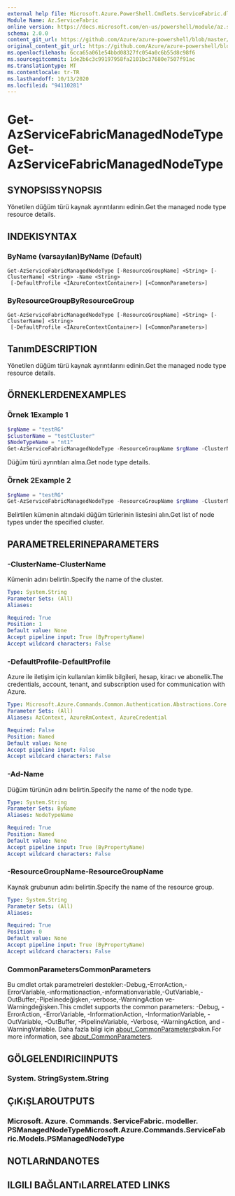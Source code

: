 ```yaml
---
external help file: Microsoft.Azure.PowerShell.Cmdlets.ServiceFabric.dll-Help.xml
Module Name: Az.ServiceFabric
online version: https://docs.microsoft.com/en-us/powershell/module/az.servicefabric/get-azservicefabricmanagednodetype
schema: 2.0.0
content_git_url: https://github.com/Azure/azure-powershell/blob/master/src/ServiceFabric/ServiceFabric/help/Get-AzServiceFabricManagedNodeType.md
original_content_git_url: https://github.com/Azure/azure-powershell/blob/master/src/ServiceFabric/ServiceFabric/help/Get-AzServiceFabricManagedNodeType.md
ms.openlocfilehash: 6cca65a061e54bbd08327fc054a0c6b55d8c98f6
ms.sourcegitcommit: 1de2b6c3c99197958fa2101bc37680e7507f91ac
ms.translationtype: MT
ms.contentlocale: tr-TR
ms.lasthandoff: 10/13/2020
ms.locfileid: "94110281"
---
```

# <span data-ttu-id="509ab-101">Get-AzServiceFabricManagedNodeType</span><span class="sxs-lookup"><span data-stu-id="509ab-101">Get-AzServiceFabricManagedNodeType</span></span>

## <span data-ttu-id="509ab-102">SYNOPSIS</span><span class="sxs-lookup"><span data-stu-id="509ab-102">SYNOPSIS</span></span>
<span data-ttu-id="509ab-103">Yönetilen düğüm türü kaynak ayrıntılarını edinin.</span><span class="sxs-lookup"><span data-stu-id="509ab-103">Get the managed node type resource details.</span></span>

## <span data-ttu-id="509ab-104">INDEKI</span><span class="sxs-lookup"><span data-stu-id="509ab-104">SYNTAX</span></span>

### <span data-ttu-id="509ab-105">ByName (varsayılan)</span><span class="sxs-lookup"><span data-stu-id="509ab-105">ByName (Default)</span></span>
```
Get-AzServiceFabricManagedNodeType [-ResourceGroupName] <String> [-ClusterName] <String> -Name <String>
 [-DefaultProfile <IAzureContextContainer>] [<CommonParameters>]
```

### <span data-ttu-id="509ab-106">ByResourceGroup</span><span class="sxs-lookup"><span data-stu-id="509ab-106">ByResourceGroup</span></span>
```
Get-AzServiceFabricManagedNodeType [-ResourceGroupName] <String> [-ClusterName] <String>
 [-DefaultProfile <IAzureContextContainer>] [<CommonParameters>]
```

## <span data-ttu-id="509ab-107">Tanım</span><span class="sxs-lookup"><span data-stu-id="509ab-107">DESCRIPTION</span></span>
<span data-ttu-id="509ab-108">Yönetilen düğüm türü kaynak ayrıntılarını edinin.</span><span class="sxs-lookup"><span data-stu-id="509ab-108">Get the managed node type resource details.</span></span>

## <span data-ttu-id="509ab-109">ÖRNEKLERDEN</span><span class="sxs-lookup"><span data-stu-id="509ab-109">EXAMPLES</span></span>

### <span data-ttu-id="509ab-110">Örnek 1</span><span class="sxs-lookup"><span data-stu-id="509ab-110">Example 1</span></span>
```powershell
$rgName = "testRG"
$clusterName = "testCluster"
$NodeTypeName = "nt1"
Get-AzServiceFabricManagedNodeType -ResourceGroupName $rgName -ClusterName $clusterName -Name $NodeTypeName
```

<span data-ttu-id="509ab-111">Düğüm türü ayrıntıları alma.</span><span class="sxs-lookup"><span data-stu-id="509ab-111">Get node type details.</span></span>

### <span data-ttu-id="509ab-112">Örnek 2</span><span class="sxs-lookup"><span data-stu-id="509ab-112">Example 2</span></span>
```powershell
$rgName = "testRG"
Get-AzServiceFabricManagedNodeType -ResourceGroupName $rgName -ClusterName $clusterName
```

<span data-ttu-id="509ab-113">Belirtilen kümenin altındaki düğüm türlerinin listesini alın.</span><span class="sxs-lookup"><span data-stu-id="509ab-113">Get list of node types under the specified cluster.</span></span>

## <span data-ttu-id="509ab-114">PARAMETRELERINE</span><span class="sxs-lookup"><span data-stu-id="509ab-114">PARAMETERS</span></span>

### <span data-ttu-id="509ab-115">-ClusterName</span><span class="sxs-lookup"><span data-stu-id="509ab-115">-ClusterName</span></span>
<span data-ttu-id="509ab-116">Kümenin adını belirtin.</span><span class="sxs-lookup"><span data-stu-id="509ab-116">Specify the name of the cluster.</span></span>

```yaml
Type: System.String
Parameter Sets: (All)
Aliases:

Required: True
Position: 1
Default value: None
Accept pipeline input: True (ByPropertyName)
Accept wildcard characters: False
```

### <span data-ttu-id="509ab-117">-DefaultProfile</span><span class="sxs-lookup"><span data-stu-id="509ab-117">-DefaultProfile</span></span>
<span data-ttu-id="509ab-118">Azure ile iletişim için kullanılan kimlik bilgileri, hesap, kiracı ve abonelik.</span><span class="sxs-lookup"><span data-stu-id="509ab-118">The credentials, account, tenant, and subscription used for communication with Azure.</span></span>

```yaml
Type: Microsoft.Azure.Commands.Common.Authentication.Abstractions.Core.IAzureContextContainer
Parameter Sets: (All)
Aliases: AzContext, AzureRmContext, AzureCredential

Required: False
Position: Named
Default value: None
Accept pipeline input: False
Accept wildcard characters: False
```

### <span data-ttu-id="509ab-119">-Ad</span><span class="sxs-lookup"><span data-stu-id="509ab-119">-Name</span></span>
<span data-ttu-id="509ab-120">Düğüm türünün adını belirtin.</span><span class="sxs-lookup"><span data-stu-id="509ab-120">Specify the name of the node type.</span></span>

```yaml
Type: System.String
Parameter Sets: ByName
Aliases: NodeTypeName

Required: True
Position: Named
Default value: None
Accept pipeline input: True (ByPropertyName)
Accept wildcard characters: False
```

### <span data-ttu-id="509ab-121">-ResourceGroupName</span><span class="sxs-lookup"><span data-stu-id="509ab-121">-ResourceGroupName</span></span>
<span data-ttu-id="509ab-122">Kaynak grubunun adını belirtin.</span><span class="sxs-lookup"><span data-stu-id="509ab-122">Specify the name of the resource group.</span></span>

```yaml
Type: System.String
Parameter Sets: (All)
Aliases:

Required: True
Position: 0
Default value: None
Accept pipeline input: True (ByPropertyName)
Accept wildcard characters: False
```

### <span data-ttu-id="509ab-123">CommonParameters</span><span class="sxs-lookup"><span data-stu-id="509ab-123">CommonParameters</span></span>
<span data-ttu-id="509ab-124">Bu cmdlet ortak parametreleri destekler:-Debug,-ErrorAction,-ErrorVariable,-ınformationaction,-ınformationvariable,-OutVariable,-OutBuffer,-Pipelinedeğişken,-verbose,-WarningAction ve-Warningdeğişken.</span><span class="sxs-lookup"><span data-stu-id="509ab-124">This cmdlet supports the common parameters: -Debug, -ErrorAction, -ErrorVariable, -InformationAction, -InformationVariable, -OutVariable, -OutBuffer, -PipelineVariable, -Verbose, -WarningAction, and -WarningVariable.</span></span> <span data-ttu-id="509ab-125">Daha fazla bilgi için [about_CommonParameters](http://go.microsoft.com/fwlink/?LinkID=113216)bakın.</span><span class="sxs-lookup"><span data-stu-id="509ab-125">For more information, see [about_CommonParameters](http://go.microsoft.com/fwlink/?LinkID=113216).</span></span>

## <span data-ttu-id="509ab-126">GÖLGELENDIRICI</span><span class="sxs-lookup"><span data-stu-id="509ab-126">INPUTS</span></span>

### <span data-ttu-id="509ab-127">System. String</span><span class="sxs-lookup"><span data-stu-id="509ab-127">System.String</span></span>

## <span data-ttu-id="509ab-128">ÇıKıŞLAR</span><span class="sxs-lookup"><span data-stu-id="509ab-128">OUTPUTS</span></span>

### <span data-ttu-id="509ab-129">Microsoft. Azure. Commands. ServiceFabric. modeller. PSManagedNodeType</span><span class="sxs-lookup"><span data-stu-id="509ab-129">Microsoft.Azure.Commands.ServiceFabric.Models.PSManagedNodeType</span></span>

## <span data-ttu-id="509ab-130">NOTLARıNDA</span><span class="sxs-lookup"><span data-stu-id="509ab-130">NOTES</span></span>

## <span data-ttu-id="509ab-131">ILGILI BAĞLANTıLAR</span><span class="sxs-lookup"><span data-stu-id="509ab-131">RELATED LINKS</span></span>
